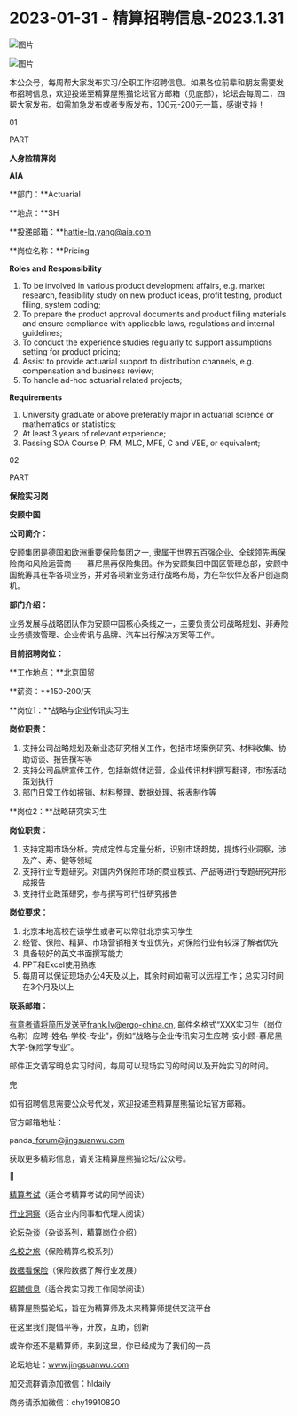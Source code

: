 # 2023-01-31 - 精算招聘信息-2023.1.31

![图片](https://mmbiz.qpic.cn/mmbiz_jpg/PVTr5cqOmdsiaicIRGthO3IhpdkibrFUWVU1xAtP9ZY24c0vAhCVJo55thjfrfia19NvibyVvich2UW9I8vGCty5LxNw/640?wx_fmt=jpeg&tp=webp&wxfrom=5&wx_lazy=1)

![图片](https://mmbiz.qpic.cn/mmbiz_png/7QRTvkK2qC63c02mKcsfAaJ8sNcicTvg22UkHHibvKiasFS9FS6E4FeV0Dibe7as7h4tm8p7EfNfI06adlGbL2icYjw/640?wx_fmt=png&tp=webp&wxfrom=5&wx_lazy=1)

本公众号，每周帮大家发布实习/全职工作招聘信息。如果各位前辈和朋友需要发布招聘信息，欢迎投递至精算屋熊猫论坛官方邮箱（见底部），论坛会每周二，四帮大家发布。如需加急发布或者专版发布，100元-200元一篇，感谢支持！

01

PART

**人身险精算岗**

**AIA**

**部门：**Actuarial

**地点：**SH

**投递邮箱：**hattie-lq.yang@aia.com

**岗位名称：**Pricing

**Roles and Responsibility**

1. To be involved in various product development affairs, e.g. market research, feasibility study on new product ideas, profit testing, product filing, system coding;
2. To prepare the product approval documents and product filing materials and ensure compliance with applicable laws, regulations and internal guidelines;
3. To conduct the experience studies regularly to support assumptions setting for product pricing;
4. Assist to provide actuarial support to distribution channels, e.g. compensation and business review;
5. To handle ad-hoc actuarial related projects;

**Requirements**

1. University graduate or above preferably major in actuarial science or mathematics or statistics;
2. At least 3 years of relevant experience;
3. Passing SOA Course P, FM, MLC, MFE, C and VEE, or equivalent;

02

PART

**保险实习岗**

**安顾中国**

**公司简介：**

安顾集团是德国和欧洲重要保险集团之一, 隶属于世界五百强企业、全球领先再保险商和风险运营商——慕尼黑再保险集团。作为安顾集团中国区管理总部，安顾中国统筹其在华各项业务，并对各项新业务进行战略布局，为在华伙伴及客户创造商机。

**部门介绍：**

业务发展与战略团队作为安顾中国核心条线之一，主要负责公司战略规划、非寿险业务绩效管理、企业传讯与品牌、汽车出行解决方案等工作。

**目前招聘岗位：**

**工作地点：**北京国贸

**薪资：**150-200/天

**岗位1：**战略与企业传讯实习生

**岗位职责：**

1. 支持公司战略规划及新业态研究相关工作，包括市场案例研究、材料收集、协助访谈、报告撰写等
2. 支持公司品牌宣传工作，包括新媒体运营，企业传讯材料撰写翻译，市场活动策划执行
3. 部门日常工作如报销、材料整理、数据处理、报表制作等

**岗位2：**战略研究实习生

**岗位职责：**

1. 支持定期市场分析。完成定性与定量分析，识别市场趋势，提炼行业洞察，涉及产、寿、健等领域
2. 支持行业专题研究。对国内外保险市场的商业模式、产品等进行专题研究并形成报告
3. 支持行业政策研究，参与撰写可行性研究报告

**岗位要求：**

1. 北京本地高校在读学生或者可以常驻北京实习学生
2. 经管、保险、精算、市场营销相关专业优先，对保险行业有较深了解者优先
3. 具备较好的英文书面撰写能力
4. PPT和Excel使用熟练
5. 每周可以保证现场办公4天及以上，其余时间如需可以远程工作；总实习时间在3个月及以上

**联系邮箱：**

有意者请将简历发送至frank.lv@ergo-china.cn, 邮件名格式“XXX实习生（岗位名称）应聘-姓名-学校-专业”，例如“战略与企业传讯实习生应聘-安小顾-慕尼黑大学-保险学专业”。

邮件正文请写明总实习时间，每周可以现场实习的时间以及开始实习的时间。


完

如有招聘信息需要公众号代发，欢迎投递至精算屋熊猫论坛官方邮箱。

官方邮箱地址：

panda\_forum@jingsuanwu.com

获取更多精彩信息，请关注精算屋熊猫论坛/公众号。


👀

[精算考试](https://mp.weixin.qq.com/mp/appmsgalbum?__biz=MzIyMjA5MzUwMg==&action=getalbum&album_id=1466144252454764546#wechat_redirect)（适合考精算考试的同学阅读）

[行业洞察](https://mp.weixin.qq.com/mp/appmsgalbum?__biz=MzIyMjA5MzUwMg==&action=getalbum&album_id=1466140974488748032#wechat_redirect)（适合业内同事和代理人阅读）

[论坛杂谈](https://mp.weixin.qq.com/mp/appmsgalbum?__biz=MzIyMjA5MzUwMg==&action=getalbum&album_id=1466151460148084736#wechat_redirect)（杂谈系列，精算岗位介绍）

[名校之旅](https://mp.weixin.qq.com/mp/appmsgalbum?__biz=MzIyMjA5MzUwMg==&action=getalbum&album_id=1466147283460161538#wechat_redirect)（保险精算名校系列）

[数据看保险](https://mp.weixin.qq.com/mp/appmsgalbum?__biz=MzIyMjA5MzUwMg==&action=getalbum&album_id=2002358913534328835#wechat_redirect)（保险数据了解行业发展）

[招聘信息](https://mp.weixin.qq.com/mp/appmsgalbum?__biz=MzIyMjA5MzUwMg==&action=getalbum&album_id=1466154141080092675#wechat_redirect)（适合找实习找工作同学阅读）

精算屋熊猫论坛，旨在为精算师及未来精算师提供交流平台

在这里我们提倡平等，开放，互助，创新

或许你还不是精算师，来到这里，你已经成为了我们的一员

论坛地址：www.jingsuanwu.com

加交流群请添加微信：hldaily

商务请添加微信：chy19910820
